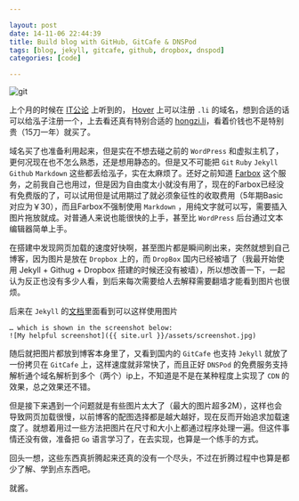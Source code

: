 ```yaml
---

layout: post
date: 14-11-06 22:44:39
title: Build blog with GitHub, GitCafe & DNSPod
tags: [blog, jekyll, gitcafe, github, dropbox, dnspod]
categories: [code]

---
```


![git]({{site.url}}/assets/blog_img/2014-11-06-build-blog-with-github-gitcafe-dnspod/GitHubTutorial-Part1_0.jpg) 

上个月的时候在 [IT公论](http://ipn.li/itgonglun/) 上听到的， [Hover](https://www.hover.com/) 上可以注册 `.li` 的域名，想到合适的话可以给泓子注册一个，上去看还真有特别合适的 [hongzi.li](http://hongzi.li/)，看着价钱也不是特别贵（15刀一年）就买了。

域名买了也准备利用起来，但是实在不想去碰之前的 `WordPress` 和虚拟主机了，更何况现在也不怎么熟悉，还是想用静态的。但是又不可能把 `Git` `Ruby` `Jekyll` `Github` `Markdown` 这些都丢给泓子，实在太麻烦了。还好之前知道 [Farbox](https://www.farbox.com/) 这个服务，之前我自己也用过，但是因为自由度太小就没有用了，现在的Farbox已经没有免费版的了，可以试用但是试用期过了就必须象征性的收取费用（5年期Basic对应为￥30），而且Farbox不强制使用 `Markdown` ，用纯文字就可以写，需要插入图片拖放就成。对普通人来说也能很快的上手，甚至比 `WordPress` 后台通过文本编辑器简单上手。

在搭建中发现网页加载的速度好快啊，甚至图片都是瞬间刷出来，突然就想到自己博客，因为图片是放在 `Dropbox` 上的，而 `DropBox` 国内已经被墙了（我最开始使用 Jekyll + Githug + Dropbox 搭建的时候还没有被墙），所以想改善一下，一起认为反正也没有多少人看，到后来每次需要给人去解释需要翻墙才能看到图片也很烦。

后来在 `Jekyll` 的[文档](http://jekyllrb.com/docs/posts/)里面看到可以这样使用图片


```
… which is shown in the screenshot below:
![My helpful screenshot]({{ site.url }}/assets/screenshot.jpg)
```

随后就把图片都放到博客本身里了，又看到国内的 `GitCafe` 也支持 `Jekyll` 就放了一份拷贝在 `GitCafe` 上，这样速度就非常快了，而且正好 `DNSPod` 的免费服务支持解析通个域名解析到多个（两个）ip上，不知道是不是在某种程度上实现了 `CDN` 的效果，总之效果还不错。

但是接下来遇到一个问题就是有些图片太大了（最大的图片超多2M），这样也会导致网页加载很慢，以前博客的配图选择都是越大越好，现在反而开始追求加载速度了。就想着用过一些方法把图片在尺寸和大小上都通过程序处理一遍。但这件事情还没有做，准备把 `Go` 语言学习了，在去实现，也算是一个练手的方式。

回头一想，这些东西真折腾起来还真的没有一个尽头，不过在折腾过程中也算是都少了解、学到点东西吧。

就酱。
